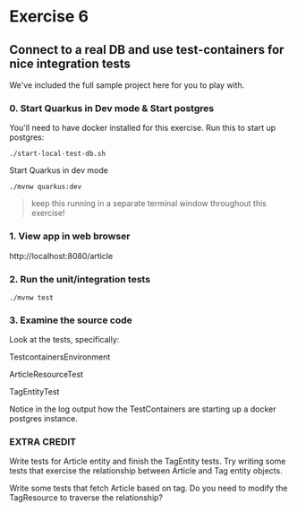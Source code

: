 # Exercise 6
## Connect to a real DB and use test-containers for nice integration tests

We've included the full sample project here for you to play with.

### 0. Start Quarkus in Dev mode & Start postgres

You'll need to have docker installed for this exercise. Run this to start up postgres:

```
./start-local-test-db.sh
```

Start Quarkus in dev mode
   ```
   ./mvnw quarkus:dev
   ```

> keep this running in a separate terminal window throughout this exercise!

### 1. View app in web browser
http://localhost:8080/article

### 2. Run the unit/integration tests


``` 
./mvnw test
```


### 3. Examine the source code

Look at the tests, specifically:

TestcontainersEnvironment

ArticleResourceTest

TagEntityTest

Notice in the log output how the TestContainers are starting up a docker postgres instance.

### EXTRA CREDIT 

Write tests for Article entity and finish the TagEntity tests. Try writing some tests that exercise the relationship between Article and Tag entity objects.

Write some tests that fetch Article based on tag. Do you need to modify the TagResource to traverse the relationship?


